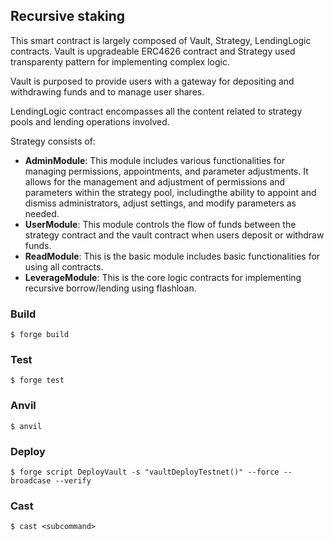 ## Recursive staking

This smart contract is largely composed of Vault, Strategy, LendingLogic contracts. Vault is upgradeable ERC4626 contract and Strategy used transparenty pattern for implementing complex logic.

Vault is purposed to provide users with a gateway for depositing and withdrawing funds and to manage user shares. 

LendingLogic contract encompasses all the content related to strategy pools and lending operations involved.

Strategy consists of:
-   **AdminModule**: This module includes various functionalities for managing permissions, appointments, and parameter adjustments. It allows for the management and adjustment of permissions and parameters within the strategy pool, includingthe ability to appoint and dismiss administrators, adjust settings, and modify parameters as needed.
-   **UserModule**: This module controls the flow of funds between the strategy contract and the vault contract when users deposit or withdraw funds.
-   **ReadModule**: This is the basic module includes basic functionalities for using all contracts.
-   **LeverageModule**: This is the core logic contracts for implementing recursive borrow/lending using flashloan.


### Build

```shell
$ forge build
```

### Test

```shell
$ forge test
```

### Anvil

```shell
$ anvil
```

### Deploy

```shell
$ forge script DeployVault -s "vaultDeployTestnet()" --force --broadcase --verify
```

### Cast

```shell
$ cast <subcommand>
```
